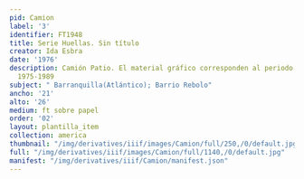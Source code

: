 ```yaml
---
pid: Camion
label: '3'
identifier: FT1948
title: Serie Huellas. Sin título
creator: Ida Esbra
date: '1976'
description: Camión Patio. El material gráfico corresponden al periodo huellas entre
  1975-1989
subject: " Barranquilla(Atlántico); Barrio Rebolo"
ancho: '21'
alto: '26'
medium: ft sobre papel
order: '02'
layout: plantilla_item
collection: america
thumbnail: "/img/derivatives/iiif/images/Camion/full/250,/0/default.jpg"
full: "/img/derivatives/iiif/images/Camion/full/1140,/0/default.jpg"
manifest: "/img/derivatives/iiif/Camion/manifest.json"
---
```

